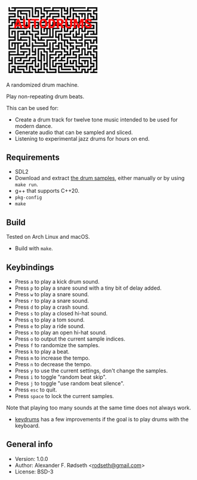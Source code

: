 <img alt="autodrums" width="250" src="img/keybindings.png">

A randomized drum machine.

Play non-repeating drum beats.

This can be used for:

* Create a drum track for twelve tone music intended to be used for modern dance.
* Generate audio that can be sampled and sliced.
* Listening to experimental jazz drums for hours on end.

## Requirements

* SDL2
* Download and extract [the drum samples](http://cdn.mos.musicradar.com/audio/samples/musicradar-drum-samples.zip), either manually or by using `make run`.
* g++ that supports C++20.
* `pkg-config`
* `make`

## Build

Tested on Arch Linux and macOS.

* Build with `make`.

## Keybindings

* Press `a` to play a kick drum sound.
* Press `p` to play a snare sound with a tiny bit of delay added.
* Press `w` to play a snare sound.
* Press `r` to play a snare sound.
* Press `d` to play a crash sound.
* Press `s` to play a closed hi-hat sound.
* Press `q` to play a tom sound.
* Press `e` to play a ride sound.
* Press `x` to play an open hi-hat sound.
* Press `o` to output the current sample indices.
* Press `f` to randomize the samples.
* Press `k` to play a beat.
* Press `m` to increase the tempo.
* Press `n` to decrease the tempo.
* Press `y` to use the current settings, don't change the samples.
* Press `i` to toggle "random beat skip".
* Press `j` to toggle "use random beat silence".
* Press `esc` to quit.
* Press `space` to lock the current samples.

Note that playing too many sounds at the same time does not always work.

* [keydrums](https://github.com/xyproto/keydrums) has a few improvements if the goal is to play drums with the keyboard.

## General info

* Version: 1.0.0
* Author: Alexander F. Rødseth &lt;rodseth@gmail.com&gt;
* License: BSD-3
